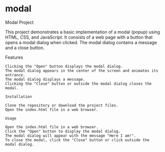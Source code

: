 # modal
Modal Project

This project demonstrates a basic implementation of a modal (popup) using HTML, CSS, and
JavaScript. It consists of a web page with a button that 
opens a modal dialog when clicked. The modal dialog contains a message and a close button.

Features

    Clicking the "Open" button displays the modal dialog.
    The modal dialog appears in the center of the screen and animates its entrance.
    The modal dialog displays a message.
    Clicking the "Close" button or outside the modal dialog closes the modal.

    Installation

    Clone the repository or download the project files.
    Open the index.html file in a web browser.

    Usage

    Open the index.html file in a web browser.
    Click the "Open" button to display the modal dialog.
    The modal dialog will appear with the message "Here I am!".
    To close the modal, click the "Close" button or click outside the modal dialog.

